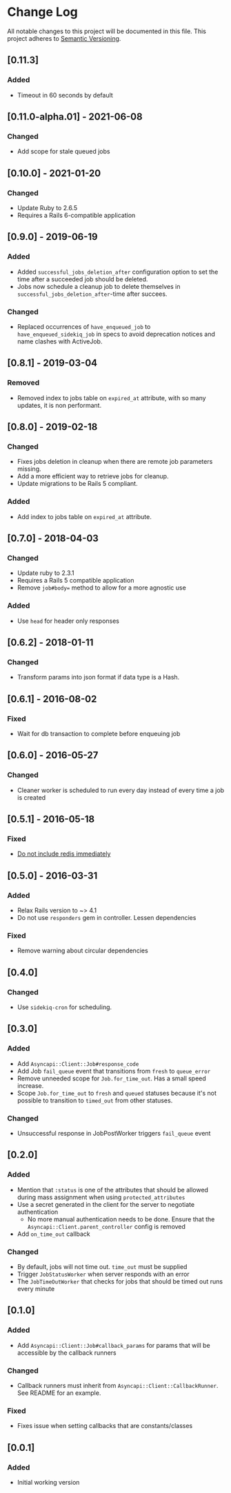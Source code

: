 # Change Log
All notable changes to this project will be documented in this file.
This project adheres to [Semantic Versioning](http://semver.org/).

## [0.11.3]
### Added
- Timeout in 60 seconds by default

## [0.11.0-alpha.01] - 2021-06-08
### Changed
- Add scope for stale queued jobs

## [0.10.0] - 2021-01-20
### Changed
- Update Ruby to 2.6.5
- Requires a Rails 6-compatible application

## [0.9.0] - 2019-06-19
### Added
- Added `successful_jobs_deletion_after` configuration option to set the time after a succeeded job should be deleted.
- Jobs now schedule a cleanup job to delete themselves in `successful_jobs_deletion_after`-time after succees.

### Changed
- Replaced occurrences of `have_enqueued_job` to `have_enqueued_sidekiq_job` in specs to avoid deprecation notices and name clashes with ActiveJob.

## [0.8.1] - 2019-03-04
### Removed
- Removed index to jobs table on `expired_at` attribute, with so many updates, it is non performant.

## [0.8.0] - 2019-02-18
### Changed
- Fixes jobs deletion in cleanup when there are remote job parameters missing.
- Add a more efficient way to retrieve jobs for cleanup.
- Update migrations to be Rails 5 compliant.
### Added
- Add index to jobs table on `expired_at` attribute.

## [0.7.0] - 2018-04-03
### Changed
- Update ruby to 2.3.1
- Requires a Rails 5 compatible application
- Remove `job#body=` method to allow for a more agnostic use
### Added
- Use `head` for header only responses

## [0.6.2] - 2018-01-11
### Changed
- Transform params into json format if data type is a Hash.

## [0.6.1] - 2016-08-02
### Fixed
- Wait for db transaction to complete before enqueuing job

## [0.6.0] - 2016-05-27
### Changed
- Cleaner worker is scheduled to run every day instead of every time a job is created

## [0.5.1] - 2016-05-18
### Fixed
- [Do not include redis immediately](https://github.com/G5/asyncapi-client/pull/20)

## [0.5.0] - 2016-03-31
### Added
- Relax Rails version to ~> 4.1
- Do not use `responders` gem in controller. Lessen dependencies

### Fixed
- Remove warning about circular dependencies

## [0.4.0]
### Changed
- Use `sidekiq-cron` for scheduling.

## [0.3.0]
### Added
- Add `Asyncapi::Client::Job#response_code`
- Add Job `fail_queue` event that transitions from `fresh` to `queue_error`
- Remove unneeded scope for `Job.for_time_out`. Has a small speed increase.
- Scope `Job.for_time_out` to `fresh` and `queued` statuses because it's not possible to transition to `timed_out` from other statuses.

### Changed
- Unsuccessful response in JobPostWorker triggers `fail_queue` event

## [0.2.0]
### Added
- Mention that `:status` is one of the attributes that should be allowed during mass assignment when using `protected_attributes`
- Use a secret generated in the client for the server to negotiate authentication
  - No more manual authentication needs to be done. Ensure that the `Asyncapi::Client.parent_controller` config is removed
- Add `on_time_out` callback

### Changed
- By default, jobs will not time out. `time_out` must be supplied
- Trigger `JobStatusWorker` when server responds with an error
- The `JobTimeOutWorker` that checks for jobs that should be timed out runs every minute

## [0.1.0]
### Added
- Add `Asyncapi::Client::Job#callback_params` for params that will be accessible by the callback runners

### Changed
- Callback runners must inherit from `Asyncapi::Client::CallbackRunner`. See README for an example.

### Fixed
- Fixes issue when setting callbacks that are constants/classes

## [0.0.1]
### Added
- Initial working version
